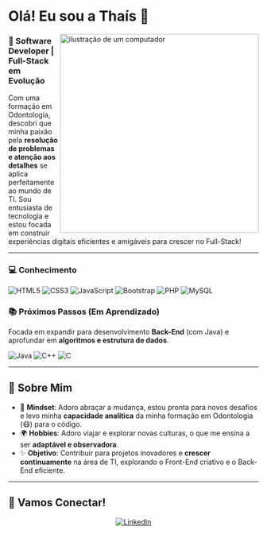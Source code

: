 <h1>Olá! Eu sou a Thaís 👋</h1>

<img src="https://raw.githubusercontent.com/MicaelliMedeiros/micaellimedeiros/master/image/computer-illustration.png" alt="ilustração de um computador" min-width="400px" max-width="400px" width="400px" align="right">

### 🎨 Software Developer | Full-Stack em Evolução

Com uma formação em Odontologia, descobri que minha paixão pela **resolução de problemas e atenção aos detalhes** se aplica perfeitamente ao mundo de TI. Sou entusiasta de tecnologia e estou focada em construir experiências digitais eficientes e amigáveis para crescer no Full-Stack!

---

### 💻 Conhecimento 

![HTML5](https://img.shields.io/badge/-HTML5-E34F26?style=flat-square&logo=html5&logoColor=white)
![CSS3](https://img.shields.io/badge/-CSS3-1572B6?style=flat-square&logo=css3)
![JavaScript](https://img.shields.io/badge/-JavaScript-black?style=flat-square&logo=javascript)
![Bootstrap](https://img.shields.io/badge/-Bootstrap-563D7C?style=flat-square&logo=bootstrap)
![PHP](https://img.shields.io/badge/-PHP-777BB4?style=flat-square&logo=php)
![MySQL](https://img.shields.io/badge/-MySQL-black?style=flat-square&logo=mysql)


### 📚 Próximos Passos (Em Aprendizado)

Focada em expandir para desenvolvimento **Back-End** (com Java) e aprofundar em **algoritmos e estrutura de dados**.

![Java](https://img.shields.io/badge/-Java-007396?style=flat-square&logo=openjdk&logoColor=white)
![C++](https://img.shields.io/badge/-C++-00599C?style=flat-square&logo=c++)
![C](https://img.shields.io/badge/-C-A8B9CC?style=flat-square&logo=c&logoColor=white)

---

## 🌟 Sobre Mim

* 🧠 **Mindset**: Adoro abraçar a mudança, estou pronta para novos desafios e levo minha **capacidade analítica** da minha formação em Odontologia (😷) para o código.
* 🌍 **Hobbies**: Adoro viajar e explorar novas culturas, o que me ensina a ser **adaptável e observadora**.
* ✨ **Objetivo**: Contribuir para projetos inovadores e **crescer continuamente** na área de TI, explorando o Front-End criativo e o Back-End eficiente.

---

## 🤝 Vamos Conectar!

<div align="center">
    <a href="https://www.linkedin.com/in/thaisrioss/" title="LinkedIn" target="_blank">
    <img src="https://img.shields.io/badge/-Linkedin-0e76a8?style=flat-square&logo=Linkedin&logoColor=white" alt="LinkedIn"/></a>
</div>
  
